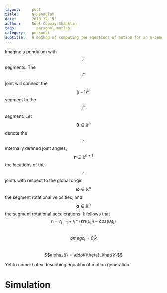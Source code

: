 ```yaml
---
layout:     post
title:      N-Pendulum
date:       2018-12-15 
author:     Noel Csomay-Shanklin
tags: 		  personal matlab
category:   personal
subtitle:   A method of computing the equations of motion for an n-pendulum
---
```


Imagine a pendulum with $$n$$ segments. The $$i^{th}$$ joint will connect the $$(i-1)^{th}$$ segment to the $$i^{th}$$ segment. Let $$\mathbf{\theta} \in \mathbb{R}^n$$ denote the $$n$$ internally defined joint angles, $$\mathbf{r} \in \mathbb{R}^{n+1}$$ the locations of the $$n$$ joints with respect to the global origin, $$\mathbf{\omega} \in \mathbb{R}^n$$ the segment rotational velocities, and $$\mathbf{\alpha} \in \mathbb{R}^n$$ the segment rotational accelerations. It follows that  
$$r_{i} = r_{i-1} + l_i*(sin(\theta_{i})\hat{i}-cos(\theta_{i})\hat{j})$$  
$$omega_{i} = \dot{\theta}_i\hat{k}$$  
$$alpha_{i} = \ddot{\theta}_i\hat{k}$$  



Yet to come: Latex describing equation of motion generation
# Simulation

<script src="https://cdn.jsdelivr.net/npm/publicalbum@latest/dist/pa-embed-player.min.js" async></script>
<div class="pa-embed-player" style="width:100%; height:480px; display:none;"
  data-link="https://photos.app.goo.gl/i3DJbgmBynJDL1dUA"
  data-title="N-Pendulum"
  data-description="3 new photos · Album by Noel C-S">
  <img data-src="https://lh3.googleusercontent.com/fIRRJ5KddIoyxoG1j0vCjW3BL6QRdSZxF4CnkuFC0536vyvSE7GkjsEib1J-UHws_67Mc_WdG2f9dFNCbSWcJnJaQZSOsRjbsAfLCOUBwD9MXtYdUBM43sEfhsYCp7eDUDT-Fa2WzQw=w1920-h1080" src="" alt="" />
  <img data-src="https://lh3.googleusercontent.com/x3GlCZ_HViRqI1Gb9yC25htlUlXcpqvCWcSTKqX7ExneKOJeCBIlt_-5rGA0gAxlfLEPak2-8eM6mkjBlH7LxtlqREQUjbGQagHwOXoVJNLRu4CRvjsb-_8PdO1pMXGKk7nS-3CRhCQ=w1920-h1080" src="" alt="" />
  <img data-src="https://lh3.googleusercontent.com/wO9QVrXmGOMnw3PYh-Qu6VU964xvFFSuDHrarKDCrlDl5uR8KGdFNXNSkKc0hru6I3NVsUl9_JDP8G6QvMlUHRHXhnjKRb-R3KLnhMs8Fhl_bsFM4_WViYR9J2fRlAz0Oxj-NPwGKms=w1920-h1080" src="" alt="" />
</div>

